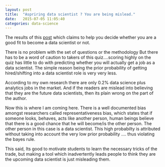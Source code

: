 ```yaml
---
layout: post
title:  "Aspriring data scientist ? You are being mislead."
date:   2015-07-05 11:05:40
categories: data-science
---
```

The results of this <a href="http://www.analyticsvidhya.com/blog/2015/06/test-fit-data-scientist/?utm_source=feedburner&utm_medium=email&utm_campaign=Feed%3A+AnalyticsVidhya+%28Analytics+Vidhya%29">post</a> which claims to help you decide whether you are a good fit to become a data scientist or not.

There is no problem with the set of questions or the methodology But there has to be a word of caution to takers of this quiz….scoring highly on the quiz has little to do with predicting whether you will actually get a job as a data scientist. The simple reason being the prior probability of getting hired/shifting into a data scientist role is very very less.

According to my own research there are only 0.2% data science plus analytics jobs in the market. And if the readers are mislead into believing that they are the future data scientists, then its plain wrong on the part of the author.

Now this is where I am coming here. There is a well documented bias amongst researchers called representativeness bias, which states that if someone looks, behaves, acts like another person, human beings believe that there is a good chance that he will become/is the other person. The other person in this case is a data scientist. This high probabilty is attributed without taking into account the very low prior probability …. thus violating the bayes rule.

This said, Its good to motivate students to learn the necessary tricks of the trade, but making a tool which inadvertently leads people to think they are the upcoming data scientist is just misleading them.
